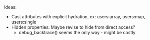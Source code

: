 Ideas:
 - Cast attributes with explicit hydration, ex: users:array, users:map, users:single
 - Hidden properties: Maybe revise to hide from direct access? 
   - debug_backtrace() seems the only way - might be costly